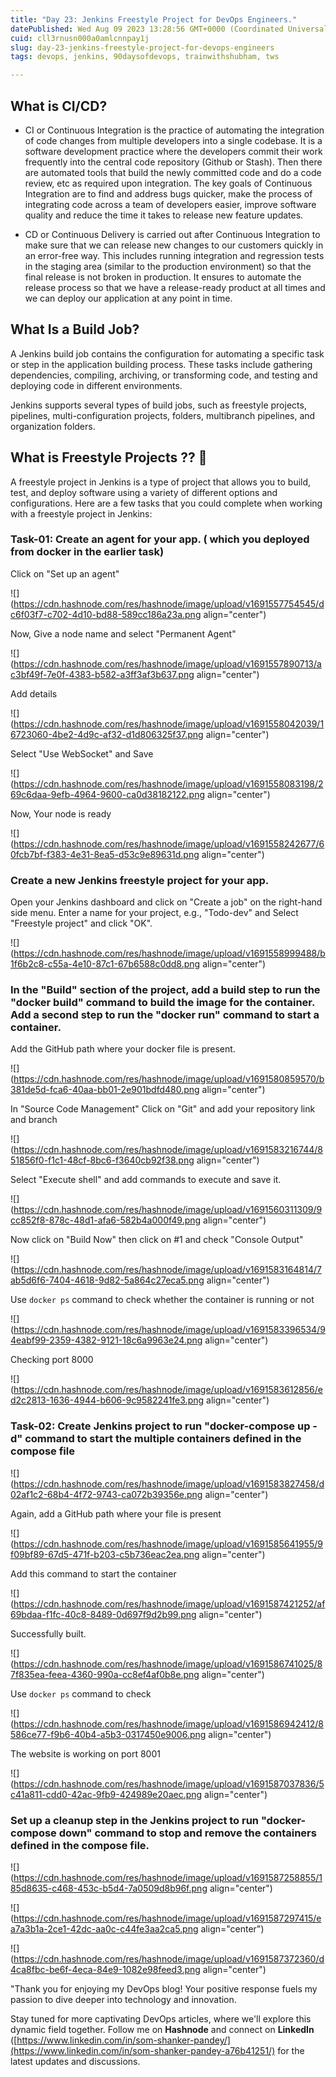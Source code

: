 ```yaml
---
title: "Day 23: Jenkins Freestyle Project for DevOps Engineers."
datePublished: Wed Aug 09 2023 13:28:56 GMT+0000 (Coordinated Universal Time)
cuid: cll3rnusn000a0amlcnnpay1j
slug: day-23-jenkins-freestyle-project-for-devops-engineers
tags: devops, jenkins, 90daysofdevops, trainwithshubham, tws

---
```


## What is CI/CD?

* CI or Continuous Integration is the practice of automating the integration of code changes from multiple developers into a single codebase. It is a software development practice where the developers commit their work frequently into the central code repository (Github or Stash). Then there are automated tools that build the newly committed code and do a code review, etc as required upon integration. The key goals of Continuous Integration are to find and address bugs quicker, make the process of integrating code across a team of developers easier, improve software quality and reduce the time it takes to release new feature updates.
    
* CD or Continuous Delivery is carried out after Continuous Integration to make sure that we can release new changes to our customers quickly in an error-free way. This includes running integration and regression tests in the staging area (similar to the production environment) so that the final release is not broken in production. It ensures to automate the release process so that we have a release-ready product at all times and we can deploy our application at any point in time.
    

## What Is a Build Job?

A Jenkins build job contains the configuration for automating a specific task or step in the application building process. These tasks include gathering dependencies, compiling, archiving, or transforming code, and testing and deploying code in different environments.

Jenkins supports several types of build jobs, such as freestyle projects, pipelines, multi-configuration projects, folders, multibranch pipelines, and organization folders.

## What is Freestyle Projects ?? 🤔

A freestyle project in Jenkins is a type of project that allows you to build, test, and deploy software using a variety of different options and configurations. Here are a few tasks that you could complete when working with a freestyle project in Jenkins:

### Task-01: Create an agent for your app. ( which you deployed from docker in the earlier task)

Click on "Set up an agent"

![](https://cdn.hashnode.com/res/hashnode/image/upload/v1691557754545/dc6f03f7-c702-4d10-bd88-589cc186a23a.png align="center")

Now, Give a node name and select "Permanent Agent"

![](https://cdn.hashnode.com/res/hashnode/image/upload/v1691557890713/ac3bf49f-7e0f-4383-b582-a3ff3af3b637.png align="center")

Add details

![](https://cdn.hashnode.com/res/hashnode/image/upload/v1691558042039/16723060-4be2-4d9c-af32-d1d806325f37.png align="center")

Select "Use WebSocket" and Save

![](https://cdn.hashnode.com/res/hashnode/image/upload/v1691558083198/269c6daa-9efb-4964-9600-ca0d38182122.png align="center")

Now, Your node is ready

![](https://cdn.hashnode.com/res/hashnode/image/upload/v1691558242677/60fcb7bf-f383-4e31-8ea5-d53c9e89631d.png align="center")

### Create a new Jenkins freestyle project for your app.

Open your Jenkins dashboard and click on "Create a job" on the right-hand side menu. Enter a name for your project, e.g., "Todo-dev" and Select "Freestyle project" and click "OK".

![](https://cdn.hashnode.com/res/hashnode/image/upload/v1691558999488/b1f6b2c8-c55a-4e10-87c1-67b6588c0dd8.png align="center")

### In the "Build" section of the project, add a build step to run the "docker build" command to build the image for the container. Add a second step to run the "docker run" command to start a container.

Add the GitHub path where your docker file is present.

![](https://cdn.hashnode.com/res/hashnode/image/upload/v1691580859570/b381de5d-fca6-40aa-bb01-2e901bdfd480.png align="center")

In "Source Code Management" Click on "Git" and add your repository link and branch

![](https://cdn.hashnode.com/res/hashnode/image/upload/v1691583216744/851856f0-f1c1-48cf-8bc6-f3640cb92f38.png align="center")

Select "Execute shell" and add commands to execute and save it.

![](https://cdn.hashnode.com/res/hashnode/image/upload/v1691560311309/9cc852f8-878c-48d1-afa6-582b4a000f49.png align="center")

Now click on "Build Now" then click on #1 and check "Console Output"

![](https://cdn.hashnode.com/res/hashnode/image/upload/v1691583164814/7ab5d6f6-7404-4618-9d82-5a864c27eca5.png align="center")

Use `docker ps` command to check whether the container is running or not

![](https://cdn.hashnode.com/res/hashnode/image/upload/v1691583396534/94eabf99-2359-4382-9121-18c6a9963e24.png align="center")

Checking port 8000

![](https://cdn.hashnode.com/res/hashnode/image/upload/v1691583612856/ed2c2813-1636-4944-b606-9c9582241fe3.png align="center")

### Task-02: Create Jenkins project to run "docker-compose up -d" command to start the multiple containers defined in the compose file

![](https://cdn.hashnode.com/res/hashnode/image/upload/v1691583827458/d02af1c2-68b4-4f72-9743-ca072b39356e.png align="center")

Again, add a GitHub path where your file is present

![](https://cdn.hashnode.com/res/hashnode/image/upload/v1691585641955/9f09bf89-67d5-471f-b203-c5b736eac2ea.png align="center")

Add this command to start the container

![](https://cdn.hashnode.com/res/hashnode/image/upload/v1691587421252/af69bdaa-f1fc-40c8-8489-0d697f9d2b99.png align="center")

Successfully built.

![](https://cdn.hashnode.com/res/hashnode/image/upload/v1691586741025/87f835ea-feea-4360-990a-cc8ef4af0b8e.png align="center")

Use `docker ps` command to check

![](https://cdn.hashnode.com/res/hashnode/image/upload/v1691586942412/8586ce77-f9b6-40b4-a5b3-0317450e9006.png align="center")

The website is working on port 8001

![](https://cdn.hashnode.com/res/hashnode/image/upload/v1691587037836/5c41a811-cdd0-42ac-9fb9-424989e20aec.png align="center")

### Set up a cleanup step in the Jenkins project to run "docker-compose down" command to stop and remove the containers defined in the compose file.

![](https://cdn.hashnode.com/res/hashnode/image/upload/v1691587258855/185d8635-c468-453c-b5d4-7a0509d8b96f.png align="center")

![](https://cdn.hashnode.com/res/hashnode/image/upload/v1691587297415/ea7a3b1a-2ce1-42dc-aa0c-c44fe3aa2ca5.png align="center")

![](https://cdn.hashnode.com/res/hashnode/image/upload/v1691587372360/d4ca8fbc-be6f-4eca-84e9-1082e98feed3.png align="center")

"Thank you for enjoying my DevOps blog! Your positive response fuels my passion to dive deeper into technology and innovation.

Stay tuned for more captivating DevOps articles, where we'll explore this dynamic field together. Follow me on **Hashnode** and connect on **LinkedIn** ([https://www.linkedin.com/in/som-shanker-pandey/](https://www.linkedin.com/in/som-shanker-pandey-a76b41251/) for the latest updates and discussions.